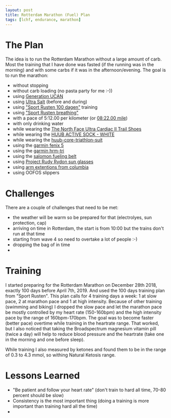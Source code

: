 ```yaml
---
layout: post
title: Rotterdam Marathon (Fuel) Plan
tags: [lchf, endurance, marathon]
---
```


# The Plan
The idea is to run the Rotterdam Marathon without a large amount of carb. Most the training that I have done was fasted (if the running was in the morning) and with some carbs if it was in the afternoon/evening.
The goal is to run the marathon:
- without stopping
- without carb loading (no pasta party for me :-))
- using [Generation UCAN](https://www.generationucan.com/)
- using [Ultra Salt](http://www.purevitaminclub.com) (before and during)  
- using ["Sport Rusten 100 dagen"](https://www.sportrusten.nl/sportrusten-schema-voor-de-marathon/) training
- using ["Sport Rusten breathing"](https://www.sportrusten.nl/kennisbank/test-zelf-je-ademhaling/)
- with a pace of 5:12.00 per kilometer (or [08:22.00 mile](http://www.bane.info))
- with only drinking water
- while wearing the [The North Face Ultra Cardiac II Trail Shoes](https://www.thenorthface.com/shop/mens-ultra-cardiac-ii-nf0a2vuv?variationId=WU5#hero=0)
- while wearing the [HUUB ACTIVE SOCK - WHITE](https://huubdesign.com/products/huub-active-sock-white)
- while wearing the [huub-core-triathlon-suit](https://huubdesign.com/collections/triathlon-suits/products/huub-core-triathlon-suit-sleeved-mens-black-red?variant=22380811783)
- using the [garmin fenix 5](https://buy.garmin.com/en-US/US/p/552982/pn/010-01688-00)
- using the [garmin hrm-tri](https://buy.garmin.com/en-US/US/p/pn/010-10997-09)
- using the [salomon fueling belt](https://www.salomon.com/en-us/shop/product/agile-500-belt-set.html#1191=9594)
- using  [Project Rudy Rydon sun glasses](https://www.rudyproject.com/ww/en/products/performance-eyewear/rydon.html)
- using [arm extentions from columbia](https://www.columbia.com/freezer-zero-arm-sleeves-SU9090.html?cgid=activity-trailrunning-accessories#start=1)
- using OOFOS slippers


# Challenges
There are a couple of challenges that need to be met:
- the weather will be warm so be prepared for that (electrolyes, sun protection, cap)
- arriving on time in Rotterdam, the start is from 10:00 but the trains don't run at that time
- starting from wave 4 so need to overtake a lot of people :-)
- dropping the bag of in time
- 

# Training
I started preparing for the Rotterdam Marathon on December 28th 2018, exactly 100 days before April 7th, 2019. And used the 100 days training plan from "Sport Rusten". This plan calls for 4 training days a week: 1 at slow pace, 2 at marathon pace and 1 at high intensity. Because of other training (swimming and biking) I dropped the slow pace and let the marathon pace be mostly controlled by my heart rate (150-160bpm) and the high intensity pace by the range of 160bpm-170bpm. The goal was to become faster (better pace) overtime while training in the heartrate range. That worked, but I also noticed that taking the Broadspectrum magnesium vitamin pill (twice a day) will help to reduce blood pressure and the heartrate (take one in the morning and one before sleep).

While training I also measured by ketones and found them to be in the range of 0.3 to 4.3 mmol, so withing Natural Ketosis range. 

# Lessons Learned

- "Be patient and follow your heart rate" (don't train to hard all time, 70-80 percent should be slow)
- Consistency is the most important thing (doing a training is more important than training hard all the time)
- 
